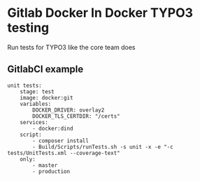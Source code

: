 # Gitlab Docker In Docker TYPO3 testing

Run tests for TYPO3 like the core team does

## GitlabCI example

```
unit tests:
    stage: test
    image: docker:git
    variables:
        DOCKER_DRIVER: overlay2
        DOCKER_TLS_CERTDIR: "/certs"
    services:
        - docker:dind
    script:
        - composer install
        - Build/Scripts/runTests.sh -s unit -x -e "-c tests/UnitTests.xml --coverage-text"
    only:
        - master
        - production
```